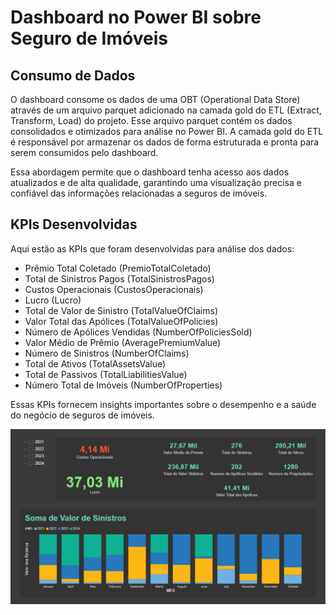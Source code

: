 # Dashboard no Power BI sobre Seguro de Imóveis

## Consumo de Dados

O dashboard consome os dados de uma OBT (Operational Data Store) através de um arquivo parquet adicionado na camada gold do ETL (Extract, Transform, Load) do projeto. Esse arquivo parquet contém os dados consolidados e otimizados para análise no Power BI. A camada gold do ETL é responsável por armazenar os dados de forma estruturada e pronta para serem consumidos pelo dashboard.

Essa abordagem permite que o dashboard tenha acesso aos dados atualizados e de alta qualidade, garantindo uma visualização precisa e confiável das informações relacionadas a seguros de imóveis.

## KPIs Desenvolvidas

Aqui estão as KPIs que foram desenvolvidas para análise dos dados:

- Prêmio Total Coletado (PremioTotalColetado)
- Total de Sinistros Pagos (TotalSinistrosPagos)
- Custos Operacionais (CustosOperacionais)
- Lucro (Lucro)
- Total de Valor de Sinistro (TotalValueOfClaims)
- Valor Total das Apólices (TotalValueOfPolicies)
- Número de Apólices Vendidas (NumberOfPoliciesSold)
- Valor Médio de Prêmio (AveragePremiumValue)
- Número de Sinistros (NumberOfClaims)
- Total de Ativos (TotalAssetsValue)
- Total de Passivos (TotalLiabilitiesValue)
- Número Total de Imóveis (NumberOfProperties)

Essas KPIs fornecem insights importantes sobre o desempenho e a saúde do negócio de seguros de imóveis.

![image](assets\dashboard.png)
